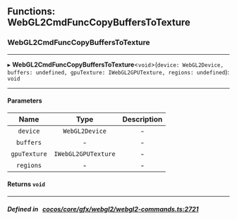 ## Functions: WebGL2CmdFuncCopyBuffersToTexture

### WebGL2CmdFuncCopyBuffersToTexture


___
▸ **WebGL2CmdFuncCopyBuffersToTexture**<`void`\>(`device: WebGL2Device, buffers: undefined, gpuTexture: IWebGL2GPUTexture, regions: undefined`): `void`
___


#### Parameters

| Name | Type | Description |
| :------: | :------: | :------: |
| `device` | `WebGL2Device` | - |
| `buffers` | - | - |
| `gpuTexture` | `IWebGL2GPUTexture` | - |
| `regions` | - | - |

#### Returns `void` 
___


##### Defined in &nbsp;   [cocos/core/gfx/webgl2/webgl2-commands.ts:2721](https://github.com/cocos-creator/engine/blob/c7bf6b8a9/cocos/core/gfx/webgl2/webgl2-commands.ts#L2721)&nbsp;
